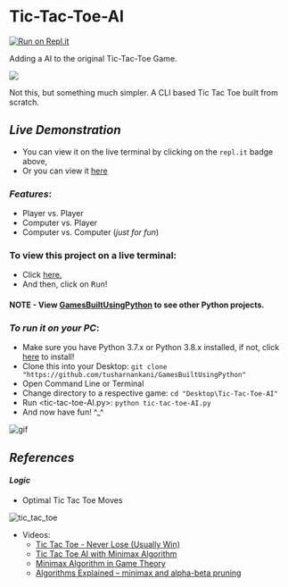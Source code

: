 # Tic-Tac-Toe-AI

[![Run on Repl.it](https://repl.it/badge/github/tusharnankani/Tic-Tac-Toe-AI)](https://repl.it/github/tusharnankani/Tic-Tac-Toe-AI)

Adding a AI to the original Tic-Tac-Toe Game.

![](https://media.giphy.com/media/3oriNKQe0D6uQVjcIM/giphy.gif)

Not this, but something much simpler. A CLI based Tic Tac Toe built from scratch.

## *Live Demonstration*

- You can view it on the live terminal by clicking on the `repl.it` badge above,
- Or you can view it [here](assets)

### *Features*:

* Player vs. Player
* Computer vs. Player
* Computer vs. Computer (*just for fun*)

### To view this project on a live terminal:

- Click [here.](https://repl.it/github/tusharnankani/Tic-Tac-Toe-AI)
- And then, click on <kbd>Run</kbd>!

#### NOTE - View [GamesBuiltUsingPython](https://github.com/tusharnankani/GamesBuiltUsingPython) to see other Python projects.

### *To run it on your PC*:

* Make sure you have Python 3.7.x or Python 3.8.x installed, if not, click [here](https://www.python.org/downloads/) to install!
* Clone this into your Desktop: `git clone "https://github.com/tusharnankani/GamesBuiltUsingPython"`
* Open Command Line or Terminal
* Change directory to a respective game: `cd "Desktop\Tic-Tac-Toe-AI"`
* Run <tic-tac-toe-AI.py>: `python tic-tac-toe-AI.py`
* And now have fun! ^_^

![gif](https://media.giphy.com/media/KoTuTfaOTZ38tykJQv/giphy.gif)

## *References*

#### *Logic*

- Optimal Tic Tac Toe Moves

![tic_tac_toe](https://user-images.githubusercontent.com/61280281/91558896-ba479700-e954-11ea-8415-3759e555ad23.png)

- Videos:
  - [Tic Tac Toe - Never Lose (Usually Win)](https://www.youtube.com/watch?v=5n2aQ3UQu9Y&feature=youtu.be)
  - [Tic Tac Toe AI with Minimax Algorithm](https://www.youtube.com/watch?v=trKjYdBASyQ&feature=youtu.be)
  - [Minimax Algorithm in Game Theory](https://www.geeksforgeeks.org/minimax-algorithm-in-game-theory-set-1-introduction/)
  - [Algorithms Explained – minimax and alpha-beta pruning](https://www.youtube.com/watch?v=l-hh51ncgDI)
